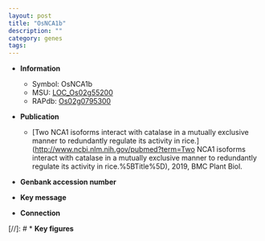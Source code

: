 ```yaml
---
layout: post
title: "OsNCA1b"
description: ""
category: genes
tags: 
---
```


* **Information**  
    + Symbol: OsNCA1b  
    + MSU: [LOC_Os02g55200](http://rice.uga.edu/cgi-bin/ORF_infopage.cgi?orf=LOC_Os02g55200)  
    + RAPdb: [Os02g0795300](http://rapdb.dna.affrc.go.jp/viewer/gbrowse_details/irgsp1?name=Os02g0795300)  

* **Publication**  
    + [Two NCA1 isoforms interact with catalase in a mutually exclusive manner to redundantly regulate its activity in rice.](http://www.ncbi.nlm.nih.gov/pubmed?term=Two NCA1 isoforms interact with catalase in a mutually exclusive manner to redundantly regulate its activity in rice.%5BTitle%5D), 2019, BMC Plant Biol.

* **Genbank accession number**  

* **Key message**  

* **Connection**  

[//]: # * **Key figures**  


